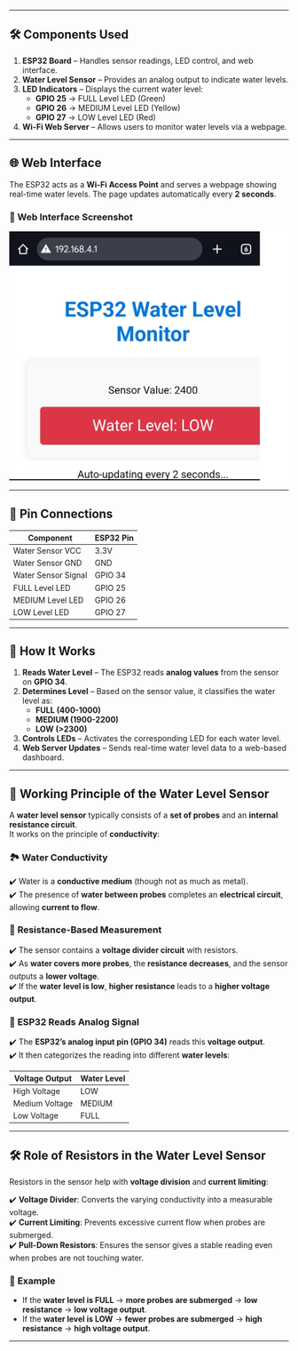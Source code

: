 
---

## 🛠️ Components Used  
1. **ESP32 Board** – Handles sensor readings, LED control, and web interface.  
2. **Water Level Sensor** – Provides an analog output to indicate water levels.  
3. **LED Indicators** – Displays the current water level:
   - **GPIO 25** → FULL Level LED (Green)  
   - **GPIO 26** → MEDIUM Level LED (Yellow)  
   - **GPIO 27** → LOW Level LED (Red)  
4. **Wi-Fi Web Server** – Allows users to monitor water levels via a webpage.  

---

## 🌐 Web Interface  
The ESP32 acts as a **Wi-Fi Access Point** and serves a webpage showing real-time water levels. The page updates automatically every **2 seconds**.  

### **🔗 Web Interface Screenshot**  
[![Web Interface Preview](https://github.com/binayak9932/Project_LAB/blob/main/Water_Level/web.png)](https://github.com/binayak9932/Project_LAB/blob/main/Water_Level/web.png)  


---

## 📌 Pin Connections  

| Component       | ESP32 Pin |
|---------------|-----------|
| Water Sensor VCC | 3.3V |
| Water Sensor GND | GND |
| Water Sensor Signal | GPIO 34 |
| FULL Level LED | GPIO 25 |
| MEDIUM Level LED | GPIO 26 |
| LOW Level LED | GPIO 27 |

---

## 📜 How It Works  

1. **Reads Water Level** – The ESP32 reads **analog values** from the sensor on **GPIO 34**.  
2. **Determines Level** – Based on the sensor value, it classifies the water level as:
   - **FULL (400-1000)**
   - **MEDIUM (1900-2200)**
   - **LOW (>2300)**
3. **Controls LEDs** – Activates the corresponding LED for each water level.  
4. **Web Server Updates** – Sends real-time water level data to a web-based dashboard.  

---

## 🌊 Working Principle of the Water Level Sensor  

A **water level sensor** typically consists of a **set of probes** and an **internal resistance circuit**.  
It works on the principle of **conductivity**:  

### 🏞️ **Water Conductivity**  

✔️ Water is a **conductive medium** (though not as much as metal).  
✔️ The presence of **water between probes** completes an **electrical circuit**, allowing **current to flow**.  

### 🔋 **Resistance-Based Measurement**  

✔️ The sensor contains a **voltage divider circuit** with resistors.  
✔️ As **water covers more probes**, the **resistance decreases**, and the sensor outputs a **lower voltage**.  
✔️ If the **water level is low**, **higher resistance** leads to a **higher voltage output**.  

### 📡 **ESP32 Reads Analog Signal**  

✔️ The **ESP32’s analog input pin (GPIO 34)** reads this **voltage output**.  
✔️ It then categorizes the reading into different **water levels**:  

| **Voltage Output** | **Water Level** |
|-------------------|---------------|
| High Voltage | LOW |
| Medium Voltage | MEDIUM |
| Low Voltage | FULL |

---

## 🛠️ Role of Resistors in the Water Level Sensor  

Resistors in the sensor help with **voltage division** and **current limiting**:  

✔️ **Voltage Divider**: Converts the varying conductivity into a measurable voltage.  
✔️ **Current Limiting**: Prevents excessive current flow when probes are submerged.  
✔️ **Pull-Down Resistors**: Ensures the sensor gives a stable reading even when probes are not touching water.  

### 🎯 **Example**  

- If the **water level is FULL** → **more probes are submerged** → **low resistance** → **low voltage output**.  
- If the **water level is LOW** → **fewer probes are submerged** → **high resistance** → **high voltage output**.  

---

